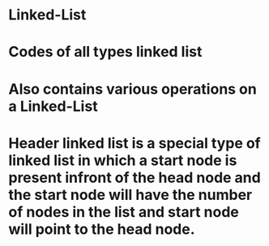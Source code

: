 # Linked-List
# Codes of all types linked list
# Also contains various operations on a Linked-List
# Header linked list is a special type of linked list in which a start node is present infront of the head node and the start node will have the number of nodes in the list and start node will point to the head node.
